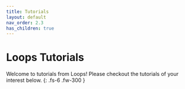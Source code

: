 ```yaml
---
title: Tutorials
layout: default
nav_order: 2.3
has_children: true
---
```


# Loops Tutorials

Welcome to tutorials from Loops! Please checkout the tutorials of your interest below.
{: .fs-6 .fw-300 }


